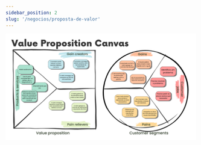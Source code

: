 ```yaml
---
sidebar_position: 2
slug: '/negocios/proposta-de-valor'
---
```


![Canva de Proposta de Valor](../../static/img/proposta_de_valor.png)